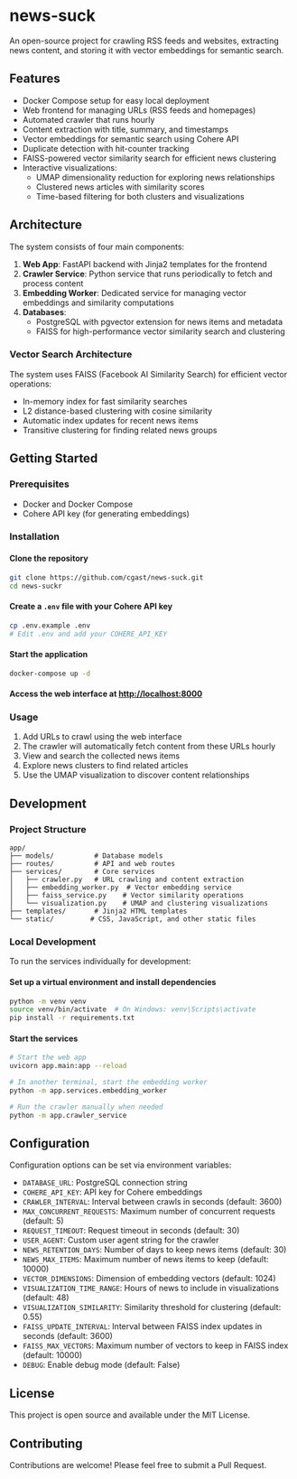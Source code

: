 # news-suck

An open-source project for crawling RSS feeds and websites, extracting news content, and storing it with vector embeddings for semantic search.

## Features

- Docker Compose setup for easy local deployment
- Web frontend for managing URLs (RSS feeds and homepages)
- Automated crawler that runs hourly
- Content extraction with title, summary, and timestamps
- Vector embeddings for semantic search using Cohere API
- Duplicate detection with hit-counter tracking
- FAISS-powered vector similarity search for efficient news clustering
- Interactive visualizations:
  - UMAP dimensionality reduction for exploring news relationships
  - Clustered news articles with similarity scores
  - Time-based filtering for both clusters and visualizations

## Architecture

The system consists of four main components:

1. **Web App**: FastAPI backend with Jinja2 templates for the frontend
2. **Crawler Service**: Python service that runs periodically to fetch and process content
3. **Embedding Worker**: Dedicated service for managing vector embeddings and similarity computations
4. **Databases**:
   - PostgreSQL with pgvector extension for news items and metadata
   - FAISS for high-performance vector similarity search and clustering

### Vector Search Architecture

The system uses FAISS (Facebook AI Similarity Search) for efficient vector operations:
- In-memory index for fast similarity searches
- L2 distance-based clustering with cosine similarity
- Automatic index updates for recent news items
- Transitive clustering for finding related news groups

## Getting Started

### Prerequisites

- Docker and Docker Compose
- Cohere API key (for generating embeddings)

### Installation

#### Clone the repository

```bash
git clone https://github.com/cgast/news-suck.git
cd news-suckr
```

#### Create a `.env` file with your Cohere API key

```bash
cp .env.example .env
# Edit .env and add your COHERE_API_KEY
```

#### Start the application

```bash
docker-compose up -d
```

#### Access the web interface at [http://localhost:8000](http://localhost:8000)

### Usage

1. Add URLs to crawl using the web interface
2. The crawler will automatically fetch content from these URLs hourly
3. View and search the collected news items
4. Explore news clusters to find related articles
5. Use the UMAP visualization to discover content relationships

## Development

### Project Structure

```
app/
├── models/          # Database models
├── routes/          # API and web routes
├── services/        # Core services
│   ├── crawler.py   # URL crawling and content extraction
│   ├── embedding_worker.py  # Vector embedding service
│   ├── faiss_service.py    # Vector similarity operations
│   └── visualization.py    # UMAP and clustering visualizations
├── templates/       # Jinja2 HTML templates
└── static/         # CSS, JavaScript, and other static files
```

### Local Development

To run the services individually for development:

#### Set up a virtual environment and install dependencies

```bash
python -m venv venv
source venv/bin/activate  # On Windows: venv\Scripts\activate
pip install -r requirements.txt
```

#### Start the services

```bash
# Start the web app
uvicorn app.main:app --reload

# In another terminal, start the embedding worker
python -m app.services.embedding_worker

# Run the crawler manually when needed
python -m app.crawler_service
```

## Configuration

Configuration options can be set via environment variables:

- `DATABASE_URL`: PostgreSQL connection string
- `COHERE_API_KEY`: API key for Cohere embeddings
- `CRAWLER_INTERVAL`: Interval between crawls in seconds (default: 3600)
- `MAX_CONCURRENT_REQUESTS`: Maximum number of concurrent requests (default: 5)
- `REQUEST_TIMEOUT`: Request timeout in seconds (default: 30)
- `USER_AGENT`: Custom user agent string for the crawler
- `NEWS_RETENTION_DAYS`: Number of days to keep news items (default: 30)
- `NEWS_MAX_ITEMS`: Maximum number of news items to keep (default: 10000)
- `VECTOR_DIMENSIONS`: Dimension of embedding vectors (default: 1024)
- `VISUALIZATION_TIME_RANGE`: Hours of news to include in visualizations (default: 48)
- `VISUALIZATION_SIMILARITY`: Similarity threshold for clustering (default: 0.55)
- `FAISS_UPDATE_INTERVAL`: Interval between FAISS index updates in seconds (default: 3600)
- `FAISS_MAX_VECTORS`: Maximum number of vectors to keep in FAISS index (default: 10000)
- `DEBUG`: Enable debug mode (default: False)

## License

This project is open source and available under the MIT License.

## Contributing

Contributions are welcome! Please feel free to submit a Pull Request.
